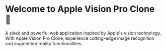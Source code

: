 # Welcome to Apple Vision Pro Clone 🍏

A sleek and powerful web application inspired by Apple's vision technology. With Apple Vision Pro Clone, experience cutting-edge image recognition and augmented reality functionalities.

